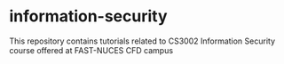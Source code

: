 # information-security
This repository contains tutorials related to CS3002 Information Security course offered at FAST-NUCES CFD campus
